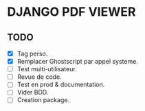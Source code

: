 # DJANGO PDF VIEWER



## TODO
- [x] Tag perso.
- [x] Remplacer Ghostscript par appel systeme.
- [ ] Test multi-utilisateur.
- [ ] Revue de code.
- [ ] Test en prod & documentation.
- [ ] Vider BDD.
- [ ] Creation package.
